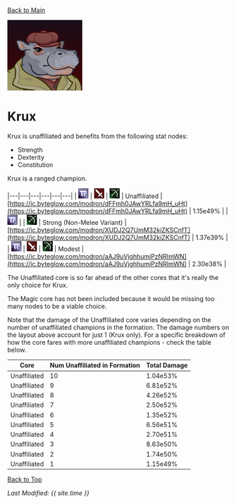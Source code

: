 [Back to Main](index.md)

![Krux Portrait](images/portraits/krux.png)

# Krux

Krux is unaffiliated and benefits from the following stat nodes:

* Strength
* Dexterity
* Constitution

Krux is a ranged champion.

|---|---|---|---|---|---|
| ![Magic Icon](images/magic.png) | ![Melee Icon](images/melee.png) | ![Ranged Icon](images/ranged.png) | Unaffiliated | [https://ic.byteglow.com/modron/dFFmh0JAwYRLfa9mH_uHt](https://ic.byteglow.com/modron/dFFmh0JAwYRLfa9mH_uHt) | 1.15e49% |
| ![Magic Icon](images/magic.png) |   | ![Ranged Icon](images/ranged.png) | Strong (Non-Melee Variant) | [https://ic.byteglow.com/modron/XUDJ2Q7UmM32kiZKSCnfT](https://ic.byteglow.com/modron/XUDJ2Q7UmM32kiZKSCnfT) | 1.37e39% |
| ![Magic Icon](images/magic.png) | ![Melee Icon](images/melee.png) | ![Ranged Icon](images/ranged.png) | Modest | [https://ic.byteglow.com/modron/aAJ9uVjghhumjPzNRImWN](https://ic.byteglow.com/modron/aAJ9uVjghhumjPzNRImWN) | 2.30e38% |

The Unaffiliated core is so far ahead of the other cores that it's really the only choice for Krux.

The Magic core has not been included because it would be missing too many nodes to be a viable choice.

Note that the damage of the Unaffiliated core varies depending on the number of unaffiliated champions in the formation. The damage numbers on the layout above account for just 1 (Krux only). For a specific breakdown of how the core fares with more unaffiliated champions - check the table below.

| Core | Num Unaffiliated in Formation | Total Damage |
|---|---|---|
| Unaffiliated | 10 | 1.04e53% |
| Unaffiliated | 9 | 6.81e52% |
| Unaffiliated | 8 | 4.26e52% |
| Unaffiliated | 7 | 2.50e52% |
| Unaffiliated | 6 | 1.35e52% |
| Unaffiliated | 5 | 6.56e51% |
| Unaffiliated | 4 | 2.70e51% |
| Unaffiliated | 3 | 8.63e50% |
| Unaffiliated | 2 | 1.74e50% |
| Unaffiliated | 1 | 1.15e49% |

[Back to Top](#top)

*Last Modified: {{ site.time }}*